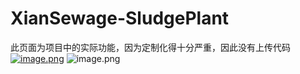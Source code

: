 # XianSewage-SludgePlant
此页面为项目中的实际功能，因为定制化得十分严重，因此没有上传代码
<a href="https://sm.ms/image/mWdFaQEbq5spuAy" target="_blank"><img src="https://i.loli.net/2021/08/30/mWdFaQEbq5spuAy.png" alt="image.png"></a>
![image.png](https://i.loli.net/2021/08/30/mWdFaQEbq5spuAy.png)
